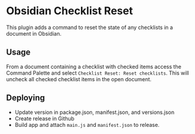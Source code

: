 # Obsidian Checklist Reset

This plugin adds a command to reset the state of any checklists in a document in Obsidian.

## Usage

From a document containing a checklist with checked items access the Command Palette and select
`Checklist Reset: Reset checklists`. This will uncheck all checked checklist items in the open
document.

## Deploying

- Update version in package.json, manifest.json, and versions.json
- Create release in Github
- Build app and attach `main.js` and `manifest.json` to release.

